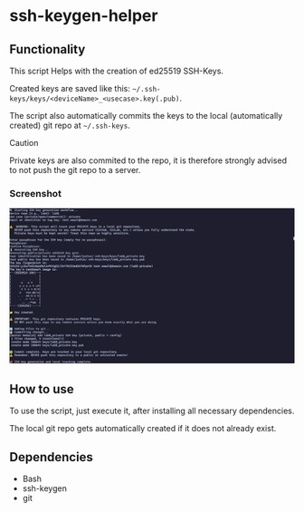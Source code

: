 # ssh-keygen-helper
## Functionality
This script Helps with the creation of ed25519 SSH-Keys.

Created keys are saved like this: `~/.ssh-keys/keys/<deviceName>_<usecase>.key(.pub)`.

The script also automatically commits the keys to the local (automatically created) git repo at `~/.ssh-keys`.
> [!CAUTION]
> Private keys are also commited to the repo, it is therefore strongly advised to not push the git repo to a server.

### Screenshot
![SSH Key Generation](../../../assets/screenshot-ssh-keygen-helper.png)
## How to use
To use the script, just execute it, after installing all necessary dependencies.

The local git repo gets automatically created if it does not already exist.

## Dependencies
- Bash
- ssh-keygen
- git

